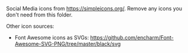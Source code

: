 Social Media icons from https://simpleicons.org/. Remove any icons you don't need from this folder.

Other icon sources:
- Font Awesome icons as SVGs: https://github.com/encharm/Font-Awesome-SVG-PNG/tree/master/black/svg
